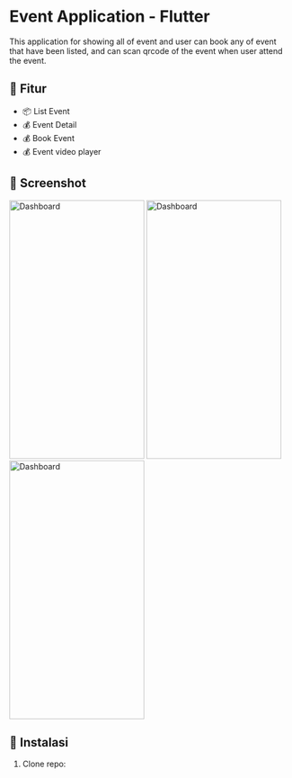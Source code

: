 # Event Application - Flutter

<p>This application for showing all of event and user can book any of event that have been listed, 
and can scan qrcode of the event when user attend the event.</p>

## 🚀 Fitur
- 📦 List Event
- 💰 Event Detail
- 💰 Book Event
- 💰 Event video player

## 📸 Screenshot
<div>
    <img alt="Dashboard" height="460" src="screenshot/capture_home.png" width="240"/>
    <img alt="Dashboard" height="460" src="screenshot/capture_events.png" width="240"/>
    <img alt="Dashboard" height="460" src="screenshot/capture_detail_event.png" width="240"/>
</div>


## 🔧 Instalasi
1. Clone repo:

